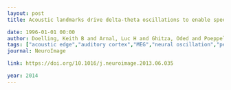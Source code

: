 ```yaml
---
layout: post
title: Acoustic landmarks drive delta-theta oscillations to enable speech comprehension by facilitating perceptual parsing

date: 1996-01-01 00:00
author: Doelling, Keith B and Arnal, Luc H and Ghitza, Oded and Poeppel, David
tags: ["acoustic edge","auditory cortex","MEG","neural oscillation","perceptual parsing","speech"]
journal: NeuroImage

link: https://doi.org/10.1016/j.neuroimage.2013.06.035

year: 2014
---
```



